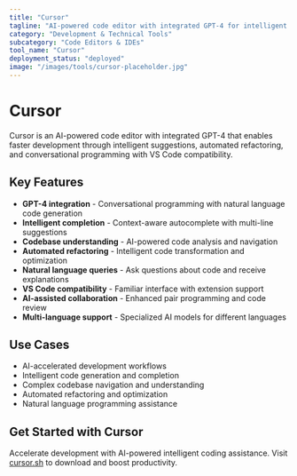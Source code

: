 ```yaml
---
title: "Cursor"
tagline: "AI-powered code editor with integrated GPT-4 for intelligent development"
category: "Development & Technical Tools"
subcategory: "Code Editors & IDEs"
tool_name: "Cursor"
deployment_status: "deployed"
image: "/images/tools/cursor-placeholder.jpg"
---
```


# Cursor

Cursor is an AI-powered code editor with integrated GPT-4 that enables faster development through intelligent suggestions, automated refactoring, and conversational programming with VS Code compatibility.

## Key Features

- **GPT-4 integration** - Conversational programming with natural language code generation
- **Intelligent completion** - Context-aware autocomplete with multi-line suggestions
- **Codebase understanding** - AI-powered code analysis and navigation
- **Automated refactoring** - Intelligent code transformation and optimization
- **Natural language queries** - Ask questions about code and receive explanations
- **VS Code compatibility** - Familiar interface with extension support
- **AI-assisted collaboration** - Enhanced pair programming and code review
- **Multi-language support** - Specialized AI models for different languages

## Use Cases

- AI-accelerated development workflows
- Intelligent code generation and completion
- Complex codebase navigation and understanding
- Automated refactoring and optimization
- Natural language programming assistance

## Get Started with Cursor

Accelerate development with AI-powered intelligent coding assistance. Visit [cursor.sh](https://cursor.sh) to download and boost productivity.